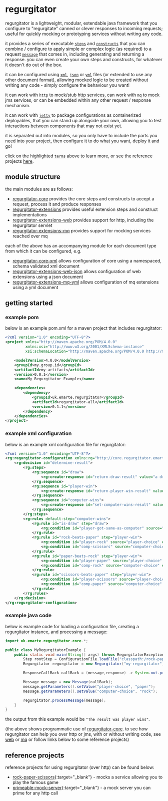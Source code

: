 # regurgitator

regurgitator is a lightweight, modular, extendable java framework that you configure to "regurgitate" canned or clever responses to incoming requests; useful for quickly mocking or prototyping services without writing any code.

it provides a series of executable [``steps``](https://talmeym.github.io/regurgitator-core#steps) and [``constructs``](https://talmeym.github.io/regurgitator-core#constructs) that you can combine / configure to apply simple or complex logic (as required) to a request [``message``](https://talmeym.github.io/regurgitator-core#messages) that comes in, including generating and returning a response. you can even create your own steps and constructs, for whatever it doesn't do out of the box. 

it can be configured using [``xml``](https://talmeym.github.io/regurgitator-core-xml#xml-configuration-of-regurgitator), [``json``](https://talmeym.github.io/regurgitator-core-json#json-configuration-of-regurgitator) or [``yml``](https://talmeym.github.io/regurgitator-core-yml#yml-configuration-of-regurgitator)  files (or extended to use any other document format), allowing mocked logic to be created without writing any code - simply configure the behaviour you want!

it can work with [``http``](https://talmeym.github.io/regurgitator-extensions-web#regurgitator-over-http) to mock/stub http services, can work with [``mq``](https://talmeym.github.io/regurgitator-extensions-mq#regurgitator-over-mq) to mock jms services, or can be embedded within any other request / response mechanism. 

it can work with [``jetty``](https://talmeym.github.io/regurgitator-extensions-web#jetty) to package configurations as containerized deployables, that you can stand up alongside your own, allowing you to test interactions between components that may not exist yet.

it is separated out into modules, so you only have to include the parts you need into your project, then configure it to do what you want, deploy it and go!

click on the highlighted [``terms``](https://talmeym.github.io/regurgitator-all#regurgitator) above to learn more, or see the reference projects [here](https://talmeym.github.io/regurgitator-all#reference-projects).

## module structure

the main modules are as follows:

- [regurgitator-core](https://talmeym.github.io/regurgitator-core#regurgitator-core) provides the core steps and constructs to accept a request, process it and produce responses
- [regurgitator-extensions](https://talmeym.github.io/regurgitator-extensions#regurgitator-extensions) provides useful extension steps and construct implementations
- [regurgitator-extensions-web](https://talmeym.github.io/regurgitator-extensions-web#regurgitator-extensions-web) provides support for http, including the regurgitator servlet
- [regurgitator-extensions-mq](https://talmeym.github.io/regurgitator-extensions-mq#regurgitator-extensions-mq) provides support for mocking services reached over mq

each of the above has an accompanying module for each document type from which it can be configured, e.g.

- [regurgitator-core-xml](https://talmeym.github.io/regurgitator-core-xml) allows configuration of core using a namespaced, schema validated xml document
- [regurgitator-extensions-web-json](https://talmeym.github.io/regurgitator-core-web-json) allows configuration of web extensions using a json document
- [regurgitator-extensions-mq-yml](https://talmeym.github.io/regurgitator-extensions-mq-yml) allows configuration of mq extensions using a yml document

## getting started

### example pom

below is an example pom.xml for a maven project that includes regurgitator:

```xml
<?xml version="1.0" encoding="UTF-8"?>
<project xmlns="http://maven.apache.org/POM/4.0.0"
         xmlns:xsi="http://www.w3.org/2001/XMLSchema-instance"
         xsi:schemaLocation="http://maven.apache.org/POM/4.0.0 http://maven.apache.org/xsd/maven-4.0.0.xsd">

    <modelVersion>4.0.0</modelVersion>
    <groupId>my.group.id</groupId>
    <artifactId>my-artifact</artifactId>
    <version>0.0.1</version>
    <name>My Regurgitator Example</name>

    <dependencies>
        <dependency>
            <groupId>uk.emarte.regurgitator</groupId>
            <artifactId>regurgitator-all</artifactId>
            <version>0.1.1</version>
        </dependency>
    </dependencies>
</project>
```

### example xml configuration

below is an example xml configuration file for regurgitator:

```xml
<?xml version="1.0" encoding="UTF-8"?>
<rg:regurgitator-configuration xmlns:rg="http://core.regurgitator.emarte.uk" xmlns:xsi="http://www.w3.org/2001/XMLSchema-instance" xsi:schemaLocation="http://core.regurgitator.emarte.uk regurgitatorCore.xsd" id="rock-paper-scissors">
    <rg:decision id="determine-result">
        <rg:steps>
            <rg:sequence id="draw">
                <rg:create-response id="return-draw-result" value="a draw"/>
            </rg:sequence>
            <rg:sequence id="player-win">
                <rg:create-response id="return-player-win-result" value="player wins"/>
            </rg:sequence>
            <rg:sequence id="computer-wins">
                <rg:create-response id="set-computer-wins-result" value="computer wins"/>
            </rg:sequence>
        </rg:steps>
        <rg:rules default-step="computer-wins">
            <rg:rule id="is-draw" step="draw">
                <rg:condition id="player-got-same-as-computer" source="player-choice" equals-param="computer-choice"/>
            </rg:rule>
            <rg:rule id="rock-beats-paper" step="player-win">
                <rg:condition id="player-rock" source="player-choice" equals="rock"/>
                <rg:condition id="comp-scissors" source="computer-choice" equals="scissors"/>
            </rg:rule>
            <rg:rule id="paper-beats-rock" step="player-win">
                <rg:condition id="player-paper" source="player-choice" equals="paper"/>
                <rg:condition id="comp-rock" source="computer-choice" equals="rock"/>
            </rg:rule>
            <rg:rule id="scissors-beats-paper" step="player-win">
                <rg:condition id="player-scissors" source="player-choice" equals="scissors"/>
                <rg:condition id="comp-paper" source="computer-choice" equals="paper"/>
            </rg:rule>
        </rg:rules>
    </rg:decision>
</rg:regurgitator-configuration>
```

### example java code

below is example code for loading a configuration file, creating a regurgitator instance, and processing a message:

```java
import uk.emarte.regurgitator.core.*;

public class MyRegurgitatorExample {
    public static void main(String[] args) throws RegurgitatorException {
        Step rootStep = ConfigurationFile.loadFile("classpath:/rock-paper-scissors.xml");
        Regurgitator regurgitator = new Regurgitator("my-regurgitator", rootStep);

        ResponseCallBack callBack = (message,response) -> System.out.println("The result was " + response);

        Message message = new Message(callBack);
        message.getParameters().setValue("player-choice", "paper");
        message.getParameters().setValue("computer-choice", "rock");

        regurgitator.processMessage(message);
    }
}
```

the output from this example would be ```"The result was player wins"```.

(the above shows programmatic use of [regurgitator-core](https://talmeym.github.io/regurgitator-core#regurgitator-core). to see how regurgitator can help you over http or jms, with or without writing code, see [web](https://talmeym.github.io/regurgitator-extensions-web#regurgitator-extensions-web) or [mq](https://talmeym.github.io/regurgitator-extensions-mq#regurgitator-extensions-mq) or follow links below to some reference projects)

## reference projects

reference projects for using regurgitator (over http) can be found below: 
- [rock-paper-scissors](https://github.com/talmeym/rock-paper-scissors){:target="_blank"}  - mocks a service allowing you to play the famous game
- [primeable-mock-server](https://github.com/talmeym/primeable-mock-server){:target="_blank"}  - a mock server you can prime for any http call
